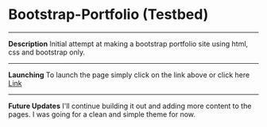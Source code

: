 # Bootstrap-Portfolio (Testbed)

---

**Description**
Initial attempt at making a bootstrap portfolio site using html, css and bootstrap only.

---

**Launching**
To launch the page simply click on the link above or click here [Link](https://ericmagallan.github.io/Bootstrap-Portfolio/)

---

**Future Updates**
I'll continue building it out and adding more content to the pages. I was going for a clean and simple theme for now.

